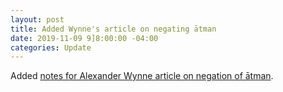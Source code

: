```yaml
---
layout: post
title: Added Wynne's article on negating ātman
date: 2019-11-09 9]8:00:00 -04:00
categories: Update
---
```


Added [notes for Alexander Wynne article on negation of ātman](/docs/notes/Wynne_AtmanNegation.md).